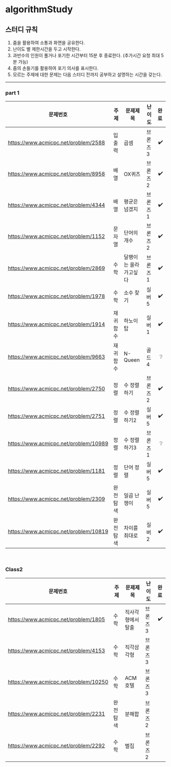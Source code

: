 # algorithmStudy

## 스터디 규칙
1. 줌을 활용하여 소통과 화면을 공유한다.
2. 난이도 별 제한시간을 두고 시작한다.
3. 과반수의 인원이 풀거나 포기한 시간부터 15분 후 종료한다. (추가시간 요청 최대 5분 가능)
4. 줌의 손들기를 활용하여 포기 의사를 표시한다.
5. 모르는 주제에 대한 문제는 다음 스터디 전까지 공부하고 설명하는 시간을 갖는다.

---

### part 1

| 문제번호 | 주제 | 문제제목 | 난이도 | 완료 |
| --- | --- | --- | --- | --- |
| https://www.acmicpc.net/problem/2588 | 입출력 | 곱셈 | 브론즈3 | &nbsp;:heavy_check_mark:
| https://www.acmicpc.net/problem/8958 | 배열 | OX퀴즈 | 브론즈2 | &nbsp;:heavy_check_mark:
| https://www.acmicpc.net/problem/4344 | 배열 | 평균은넘겠지 | 브론즈1 | &nbsp;:heavy_check_mark:
| https://www.acmicpc.net/problem/1152 | 문자열 | 단어의 개수 | 브론즈2 | &nbsp;:heavy_check_mark:
| https://www.acmicpc.net/problem/2869 | 수학 | 달팽이는 올라가고싶다 | 브론즈1 | &nbsp;:heavy_check_mark:
| https://www.acmicpc.net/problem/1978 | 수학 | 소수 찾기 | 실버5 | &nbsp;:heavy_check_mark:
| https://www.acmicpc.net/problem/1914 | 재귀함수 | 하노이 탑 | 실버1 | &nbsp;:heavy_check_mark:
| https://www.acmicpc.net/problem/9663 | 재귀함수 | N-Queen | 골드4 | &nbsp;&nbsp;:grey_question:
| https://www.acmicpc.net/problem/2750 | 정렬 | 수 정렬하기 | 브론즈2 | &nbsp;:heavy_check_mark:
| https://www.acmicpc.net/problem/2751 | 정렬 | 수 정렬하기2 | 실버5 | &nbsp;:heavy_check_mark:
| https://www.acmicpc.net/problem/10989 | 정렬 | 수 정렬하기3 | 브론즈1 | &nbsp;&nbsp;:grey_question:
| https://www.acmicpc.net/problem/1181 | 정렬 | 단어 정렬 | 실버5 | &nbsp;:heavy_check_mark:
| https://www.acmicpc.net/problem/2309 | 완전탐색 | 일곱 난쟁이 | 실버5 | &nbsp;:heavy_check_mark:
| https://www.acmicpc.net/problem/10819 | 완전탐색 | 차이를 최대로 | 실버2 | &nbsp;:heavy_check_mark:

<br>

### Class2
| 문제번호 | 주제 | 문제제목 | 난이도 | 완료 |
| --- | --- | --- | --- | --- |
| https://www.acmicpc.net/problem/1805 | 수학 | 직사각형에서 탈출 | 브론즈3 | &nbsp;:heavy_check_mark:
| https://www.acmicpc.net/problem/4153 | 수학 | 직각삼각형 | 브론즈3 |
| https://www.acmicpc.net/problem/10250 | 수학 | ACM 호텔 | 브론즈3 |
| https://www.acmicpc.net/problem/2231 | 완전탐색 | 분해합 | 브론즈2 |
| https://www.acmicpc.net/problem/2292 | 수학 | 벌집 | 브론즈2 |

